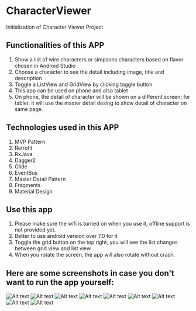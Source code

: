 # CharacterViewer
Initialization of Character Viewer Project
## Functionalities of this APP 
  1. Show a list of wire characters or simpsons characters based on flavor chosen in Android Studio
  2. Choose a character to see the detail including image, title and description
  3. Toggle a ListView and GridView by clicking toggle button
  4. This app can be used on phone and also tablet
  5. On phone, the detail of character will be shown on a different screen; for tablet, it will use the master detail desing to show 
     detail of character on same page.
     
## Technologies used in this APP 
  1. MVP Pattern
  2. Retrofit
  3. RxJava
  4. Dagger2
  5. Glide
  6. EventBus
  7. Master Detail Pattern
  8. Fragments
  10. Material Design
  
  
## Use this app 
  1. Please make sure the wifi is turned on when you use it, offline support is not provided yet.
  2. Better to use android version over 7.0 for it
  3. Toggle the grid button on the top right, you will see the list changes between grid view and list view
  4. When you rotate the screen, the app will also rotate without crash.
  
## Here are some screenshots in case you don't want to run the app yourself:

![Alt text](phone_list_page.PNG?raw=true "Title")
![Alt text](phone_grid_page.PNG?raw=true "Title")
![Alt text](phone_detail_page.PNG?raw=true "Title")
![Alt text](phone_grid_wire_page.PNG?raw=true "Title")
![Alt text](phone_land_wire_grid.PNG?raw=true "Title")
![Alt text](phone_land_wire_detail.PNG?raw=true "Title")
![Alt text](phone_wire_portrait_detail.PNG?raw=true "Title")
![Alt text](tablet_master_detail.PNG?raw=true "Title")
![Alt text](tablet_simpson_page.PNG?raw=true "Title")
